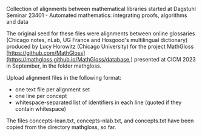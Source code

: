 Collection of alignments between mathematical libraries started at Dagstuhl Seminar 23401 - Automated mathematics: integrating proofs, algorithms and data

The original seed for these files were alignments between online glossaries (Chicago notes, nLab, UG France and Hosgood's multilingual dictionary) produced by Lucy Horowitz (Chicago University) for the project MathGloss [https://github.com/MathGloss](https://mathgloss.github.io/MathGloss/database,) presented at CICM 2023 in September, in the folder mathgloss.

Upload alignment files in the following format:

* one text file per alignment set
* one line per concept
* whitespace-separated list of identifiers in each line (quoted if they contain whitespace)

The files concepts-lean.txt, concepts-nlab.txt, and concepts.txt have been copied from the directory mathgloss, so far.
